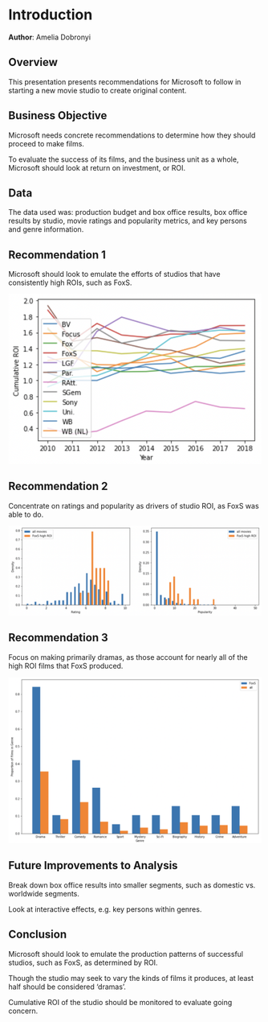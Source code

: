 # Introduction

**Author**: Amelia Dobronyi

## Overview

This presentation presents recommendations for Microsoft to follow in starting a new movie studio to create original content.

## Business Objective

Microsoft needs concrete recommendations to determine how they should proceed to make films.

To evaluate the success of its films, and the business unit as a whole, Microsoft should look at return on investment, or ROI.

## Data

The data used was: production budget and box office results, box office results by studio, movie ratings and popularity metrics, and key persons and genre information.

## Recommendation 1

Microsoft should look to emulate the efforts of studios that have consistently high ROIs, such as FoxS.

![fig1](./figures/fig1.png)

## Recommendation 2

Concentrate on ratings and popularity as drivers of studio ROI, as FoxS was able to do.

![fig2](./figures/fig2.png)

## Recommendation 3

Focus on making primarily dramas, as those account for nearly all of the high ROI films that FoxS produced.

![fig3](./figures/fig3.png)

## Future Improvements to Analysis

Break down box office results into smaller segments, such as domestic vs. worldwide segments.

Look at interactive effects, e.g. key persons within genres.

## Conclusion 

Microsoft should look to emulate the production patterns of successful studios, such as FoxS, as determined by ROI.

Though the studio may seek to vary the kinds of films it produces, at least half should be considered ‘dramas’.

Cumulative ROI of the studio should be monitored to evaluate going concern.


